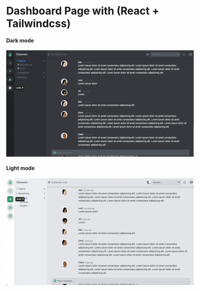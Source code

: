 # Dashboard Page with (React + Tailwindcss)

#### Dark mode

![Dark mode](./src/assets/dark-mode.png)

#### Light mode

![Light mode](./src/assets/light-mode.png)
